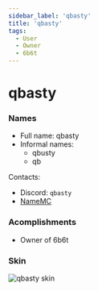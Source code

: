 ```yaml
---
sidebar_label: 'qbasty'
title: 'qbasty'
tags:
  - User
  - Owner
  - 6b6t
---
```


# qbasty

### Names
* Full name: qbasty
* Informal names:
  * qbusty
  * qb

Contacts:
* Discord: `qbasty`
* [NameMC](https://namemc.com/profile/qbasty.1)

### Acomplishments
- Owner of 6b6t

### Skin
![qbasty skin](https://s.namemc.com/3d/skin/body.png?id=d88b3f46a94ac432&model=classic&theta=26.09&phi=24.8&time=90&width=100&height=200)